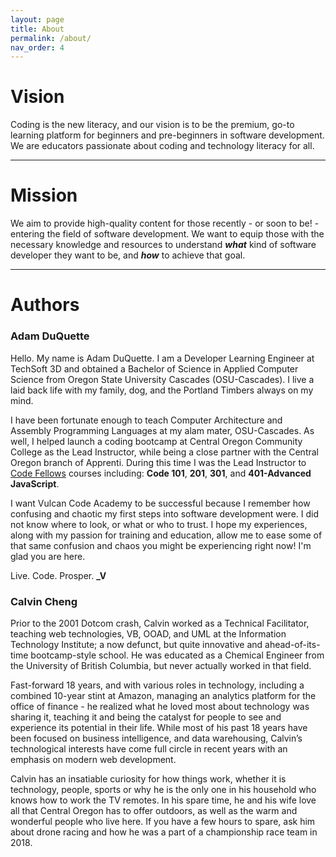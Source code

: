 ```yaml
---
layout: page
title: About
permalink: /about/
nav_order: 4
---
```


# Vision
Coding is the new literacy, and our vision is to be the premium, go-to learning platform for beginners and pre-beginners in software development. We are educators passionate about coding and technology literacy for all.  

---
# Mission
We aim to provide high-quality content for those recently - or soon to be! - entering the field of software development. We want to equip those with the necessary knowledge and resources to understand **_what_** kind of software developer they want to be, and **_how_** to achieve that goal.

---
# Authors

### Adam DuQuette
Hello. My name is Adam DuQuette. I am a Developer Learning Engineer at TechSoft 3D and obtained a Bachelor of Science in Applied Computer Science from Oregon State University Cascades (OSU-Cascades). I live a laid back life with my family, dog, and the Portland Timbers always on my mind. 

I have been fortunate enough to teach Computer Architecture and Assembly Programming Languages at my alam mater, OSU-Cascades. As well, I helped launch a coding bootcamp at Central Oregon Community College as the Lead Instructor, while being a close partner with the Central Oregon branch of Apprenti. During this time I was the Lead Instructor to [Code Fellows][cf-curriculum] courses including: **Code 101**, **201**, **301**, and **401-Advanced JavaScript**.

I want Vulcan Code Academy to be successful because I remember how confusing and chaotic my first steps into software development were. I did not know where to look, or what or who to trust. I hope my experiences, along with my passion for training and education, allow me to ease some of that same confusion and chaos you might be experiencing right now! I'm glad you are here.

Live. Code. Prosper. **_V**

[cf-curriculum]: https://www.codefellows.org/learn-to-code/

### Calvin Cheng

Prior to the 2001 Dotcom crash, Calvin worked as a Technical Facilitator, teaching web technologies, VB, OOAD, and UML at the Information Technology Institute; a now defunct, but quite innovative and ahead-of-its-time bootcamp-style school. He was educated as a Chemical Engineer from the University of British Columbia, but never actually worked in that field. 

Fast-forward 18 years, and with various roles in technology, including a combined 10-year stint at Amazon, managing an analytics platform for the office of finance - he realized what he loved most about technology was sharing it, teaching it and being the catalyst for people to see and experience its potential in their life. While most of his past 18 years have been focused on business intelligence, and data warehousing, Calvin’s technological interests have come full circle in recent years with an emphasis on modern web development. 

Calvin has an insatiable curiosity for how things work, whether it is technology, people, sports or why he is the only one in his household who knows how to work the TV remotes. In his spare time, he and his wife love all that Central Oregon has to offer outdoors, as well as the warm and wonderful people who live here. If you have a few hours to spare, ask him about drone racing and how he was a part of a championship race team in 2018.
